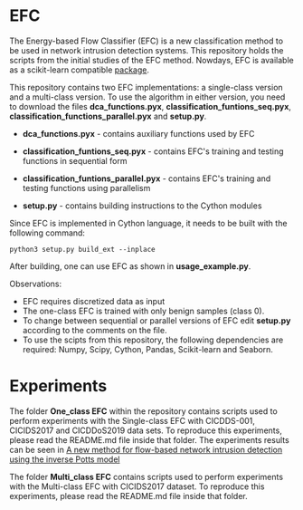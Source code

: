 # EFC

The Energy-based Flow Classifier (EFC) is a new classification method to be used in network intrusion detection systems.
This repository holds the scripts from the initial studies of the EFC method. Nowdays, EFC is available as a scikit-learn compatible [package](https://github.com/EnergyBasedFlowClassifier/EFC-package).

This repository contains two EFC implementations: a single-class version and a multi-class version. To use the algorithm in either version, you need to download the files **dca_functions.pyx**, **classification_funtions_seq.pyx**, **classification_functions_parallel.pyx** and **setup.py**. 

- **dca_functions.pyx** - contains auxiliary functions used by EFC

- **classification_funtions_seq.pyx** - contains EFC's training and testing functions in sequential form

- **classification_funtions_parallel.pyx** - contains EFC's training and testing functions using parallelism

- **setup.py** - contains building instructions to the Cython modules

Since EFC is implemented in Cython language, it needs to be built with the following command:

`python3 setup.py build_ext --inplace`

After building, one can use EFC as shown in **usage_example.py**.

Observations:
* EFC requires discretized data as input
* The one-class EFC is trained with only benign samples (class 0).
* To change between sequential or parallel versions of EFC edit **setup.py** according to the comments on the file.
* To use the scipts from this repository, the following dependencies are required: Numpy, Scipy, Cython, Pandas, Scikit-learn and Seaborn.


# Experiments

The folder **One_class EFC** within the repository contains scripts used to
perform experiments with the Single-class EFC with CICDDS-001, CICIDS2017 and CICDDoS2019 data sets. To reproduce this experiments,
please read the README.md file inside that folder.
The experiments results can be seen in
[A new method for flow-based network intrusion
detection using the inverse Potts model](https://ieeexplore.ieee.org/document/9415676)

The folder **Multi_class EFC** contains scripts used to
perform experiments with the Multi-class EFC with CICIDS2017 dataset. To reproduce this experiments,
please read the README.md file inside that folder.

